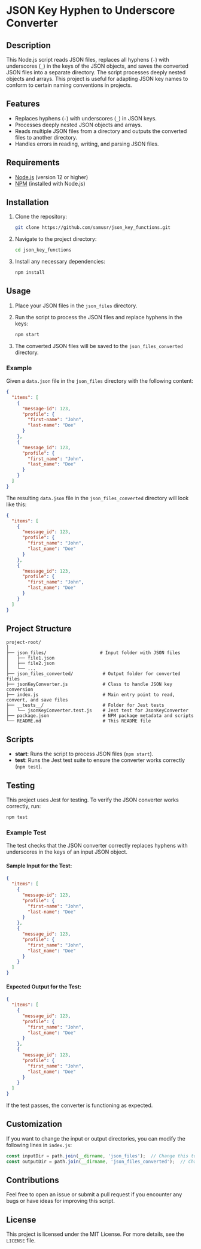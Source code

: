 # JSON Key Hyphen to Underscore Converter

## Description

This Node.js script reads JSON files, replaces all hyphens (`-`) with underscores (`_`) in the keys of the JSON objects, and saves the converted JSON files into a separate directory. The script processes deeply nested objects and arrays. This project is useful for adapting JSON key names to conform to certain naming conventions in projects.

## Features

- Replaces hyphens (`-`) with underscores (`_`) in JSON keys.
- Processes deeply nested JSON objects and arrays.
- Reads multiple JSON files from a directory and outputs the converted files to another directory.
- Handles errors in reading, writing, and parsing JSON files.

## Requirements

- [Node.js](https://nodejs.org/) (version 12 or higher)
- [NPM](https://www.npmjs.com/) (installed with Node.js)

## Installation

1. Clone the repository:

   ```bash
   git clone https://github.com/samusr/json_key_functions.git
   ```

2. Navigate to the project directory:

   ```bash
   cd json_key_functions
   ```

3. Install any necessary dependencies:

   ```bash
   npm install
   ```

## Usage

1. Place your JSON files in the `json_files` directory.

2. Run the script to process the JSON files and replace hyphens in the keys:

   ```bash
   npm start
   ```

3. The converted JSON files will be saved to the `json_files_converted` directory.

### Example

Given a `data.json` file in the `json_files` directory with the following content:

```json
{
  "items": [
    {
      "message-id": 123,
      "profile": {
        "first-name": "John",
        "last-name": "Doe"
      }
    },
    {
      "message_id": 123,
      "profile": {
        "first_name": "John",
        "last_name": "Doe"
      }
    }
  ]
}
```

The resulting `data.json` file in the `json_files_converted` directory will look like this:

```json
{
  "items": [
    {
      "message_id": 123,
      "profile": {
        "first_name": "John",
        "last_name": "Doe"
      }
    },
    {
      "message_id": 123,
      "profile": {
        "first_name": "John",
        "last_name": "Doe"
      }
    }
  ]
}
```

## Project Structure

```
project-root/
│
├── json_files/                    # Input folder with JSON files
│   ├── file1.json
│   ├── file2.json
│   └── ...
├── json_files_converted/           # Output folder for converted files
├── jsonKeyConverter.js             # Class to handle JSON key conversion
├── index.js                        # Main entry point to read, convert, and save files
├── __tests__/                      # Folder for Jest tests
│   └── jsonKeyConverter.test.js    # Jest test for JsonKeyConverter
├── package.json                    # NPM package metadata and scripts
└── README.md                       # This README file
```

## Scripts

- **start**: Runs the script to process JSON files (`npm start`).
- **test**: Runs the Jest test suite to ensure the converter works correctly (`npm test`).

## Testing

This project uses Jest for testing. To verify the JSON converter works correctly, run:

```bash
npm test
```

### Example Test

The test checks that the JSON converter correctly replaces hyphens with underscores in the keys of an input JSON object.

#### Sample Input for the Test:

```json
{
  "items": [
    {
      "message-id": 123,
      "profile": {
        "first-name": "John",
        "last-name": "Doe"
      }
    },
    {
      "message_id": 123,
      "profile": {
        "first_name": "John",
        "last_name": "Doe"
      }
    }
  ]
}
```

#### Expected Output for the Test:

```json
{
  "items": [
    {
      "message_id": 123,
      "profile": {
        "first_name": "John",
        "last_name": "Doe"
      }
    },
    {
      "message_id": 123,
      "profile": {
        "first_name": "John",
        "last_name": "Doe"
      }
    }
  ]
}
```

If the test passes, the converter is functioning as expected.

## Customization

If you want to change the input or output directories, you can modify the following lines in `index.js`:

```javascript
const inputDir = path.join(__dirname, 'json_files');  // Change this to your input directory
const outputDir = path.join(__dirname, 'json_files_converted');  // Change this to your output directory
```

## Contributions

Feel free to open an issue or submit a pull request if you encounter any bugs or have ideas for improving this script.

## License

This project is licensed under the MIT License. For more details, see the `LICENSE` file.
